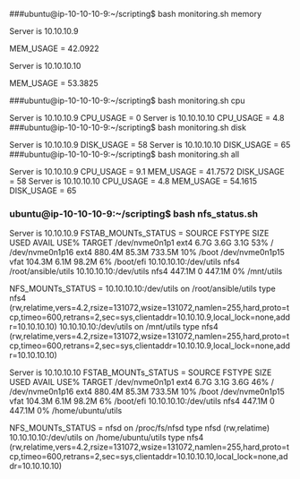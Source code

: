 
###ubuntu@ip-10-10-10-9:~/scripting$ bash monitoring.sh memory

Server is 10.10.10.9

MEM_USAGE = 42.0922

Server is 10.10.10.10

MEM_USAGE = 53.3825

###ubuntu@ip-10-10-10-9:~/scripting$ bash monitoring.sh cpu

Server is 10.10.10.9
CPU_USAGE = 0
Server is 10.10.10.10
CPU_USAGE = 4.8
###ubuntu@ip-10-10-10-9:~/scripting$ bash monitoring.sh disk

Server is 10.10.10.9
DISK_USAGE = 58
Server is 10.10.10.10
DISK_USAGE = 65
###ubuntu@ip-10-10-10-9:~/scripting$ bash monitoring.sh all

Server is 10.10.10.9
CPU_USAGE = 9.1
MEM_USAGE = 41.7572
DISK_USAGE = 58
Server is 10.10.10.10
CPU_USAGE = 4.8
MEM_USAGE = 54.1615
DISK_USAGE = 65

### ubuntu@ip-10-10-10-9:~/scripting$ bash nfs_status.sh 
Server is 10.10.10.9
FSTAB_MOUNTs_STATUS = 
SOURCE                 FSTYPE   SIZE  USED  AVAIL USE% TARGET
/dev/nvme0n1p1         ext4     6.7G  3.6G   3.1G  53% /
/dev/nvme0n1p16        ext4   880.4M 85.3M 733.5M  10% /boot
/dev/nvme0n1p15        vfat   104.3M  6.1M  98.2M   6% /boot/efi
10.10.10.10:/dev/utils nfs4                            /root/ansible/utils
10.10.10.10:/dev/utils nfs4   447.1M     0 447.1M   0% /mnt/utils

NFS_MOUNTs_STATUS = 
10.10.10.10:/dev/utils on /root/ansible/utils type nfs4 (rw,relatime,vers=4.2,rsize=131072,wsize=131072,namlen=255,hard,proto=tcp,timeo=600,retrans=2,sec=sys,clientaddr=10.10.10.9,local_lock=none,addr=10.10.10.10)
10.10.10.10:/dev/utils on /mnt/utils type nfs4 (rw,relatime,vers=4.2,rsize=131072,wsize=131072,namlen=255,hard,proto=tcp,timeo=600,retrans=2,sec=sys,clientaddr=10.10.10.9,local_lock=none,addr=10.10.10.10)

Server is 10.10.10.10
FSTAB_MOUNTs_STATUS = 
SOURCE                 FSTYPE   SIZE  USED  AVAIL USE% TARGET
/dev/nvme0n1p1         ext4     6.7G  3.1G   3.6G  46% /
/dev/nvme0n1p16        ext4   880.4M 85.3M 733.5M  10% /boot
/dev/nvme0n1p15        vfat   104.3M  6.1M  98.2M   6% /boot/efi
10.10.10.10:/dev/utils nfs4   447.1M     0 447.1M   0% /home/ubuntu/utils

NFS_MOUNTs_STATUS = 
nfsd on /proc/fs/nfsd type nfsd (rw,relatime)
10.10.10.10:/dev/utils on /home/ubuntu/utils type nfs4 (rw,relatime,vers=4.2,rsize=131072,wsize=131072,namlen=255,hard,proto=tcp,timeo=600,retrans=2,sec=sys,clientaddr=10.10.10.10,local_lock=none,addr=10.10.10.10)


